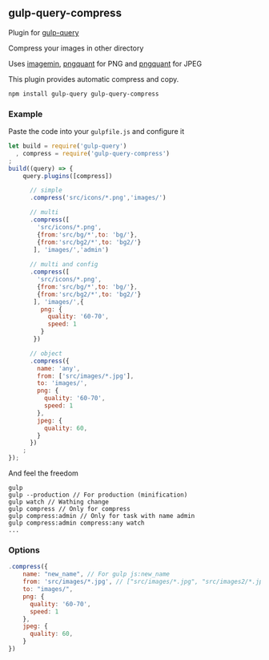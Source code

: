 ## gulp-query-compress
Plugin for [gulp-query](https://github.com/gulp-query/gulp-query)

Compress your images in other directory

Uses [imagemin](https://www.npmjs.com/package/imagemin),
[pngquant](https://www.npmjs.com/package/imagemin-pngquant) for PNG and
[pngquant](https://www.npmjs.com/package/imagemin-mozjpeg) for JPEG

This plugin provides automatic compress and copy.

```
npm install gulp-query gulp-query-compress
```

### Example
Paste the code into your `gulpfile.js` and configure it
```javascript
let build = require('gulp-query')
  , compress = require('gulp-query-compress')
;
build((query) => {
    query.plugins([compress])

      // simple
      .compress('src/icons/*.png','images/')

      // multi
      .compress([
        'src/icons/*.png',
        {from:'src/bg/*',to: 'bg/'},
        {from:'src/bg2/*',to: 'bg2/'}
       ], 'images/','admin')
       
      // multi and config
      .compress([
        'src/icons/*.png',
        {from:'src/bg/*',to: 'bg/'},
        {from:'src/bg2/*',to: 'bg2/'}
       ], 'images/',{
         png: {
           quality: '60-70',
           speed: 1
         }
       })

      // object
      .compress({
        name: 'any',
        from: ['src/images/*.jpg'],
        to: 'images/',
        png: {
          quality: '60-70',
          speed: 1
        },
        jpeg: {
          quality: 60,
        }
      })
    ;
});
```
And feel the freedom
```
gulp
gulp --production // For production (minification)
gulp watch // Wathing change
gulp compress // Only for compress
gulp compress:admin // Only for task with name admin
gulp compress:admin compress:any watch
...
```

### Options
```javascript
.compress({
    name: "new_name", // For gulp js:new_name 
    from: 'src/images/*.jpg', // ["src/images/*.jpg", "src/images2/*.jpg"]
    to: "images/",
    png: {
      quality: '60-70',
      speed: 1
    },
    jpeg: {
      quality: 60,
    }
})
```